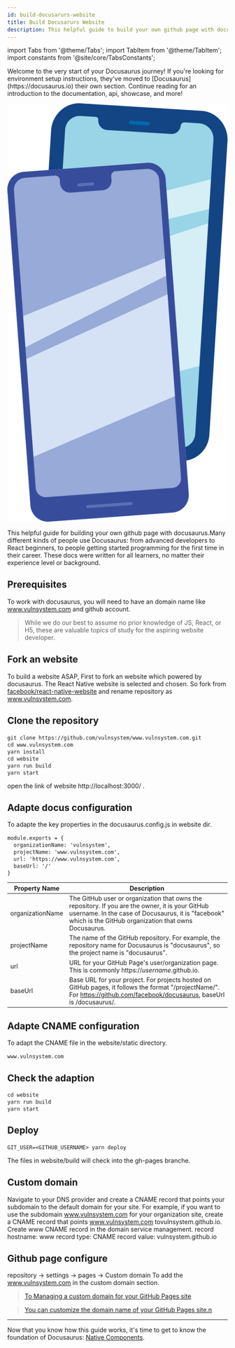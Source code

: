 ```yaml
---
id: build-docusarurs-website
title: Build Docusarurs Website
description: This helpful guide to build your own github page with docusaurus.
---
```


import Tabs from '@theme/Tabs'; import TabItem from '@theme/TabItem'; import constants from '@site/core/TabsConstants';

<div className="content-banner">
  <p>
    Welcome to the very start of your Docusaurus journey! If you're looking for environment setup instructions, they've moved to [Docusaurus](https://docusaurus.io) their own section. Continue reading for an introduction to the documentation, api, showcase, and more!
  </p>
  <img className="content-banner-img" src="/docs/assets/p_android-ios-devices.svg" alt=" " />
</div>

This helpful guide for building your own github page with docusaurus.Many different kinds of people use Docusaurus: from advanced developers to React beginners, to people getting started programming for the first time in their career. These docs were written for all learners, no matter their experience level or background.

## Prerequisites

To work with docusaurus, you will need to have an domain name like www.vulnsystem.com and github account.

> While we do our best to assume no prior knowledge of JS, React, or H5, these are valuable topics of study for the aspiring website developer.

## Fork an website

To build a website ASAP, First to fork an website which powered by docusaurus. The React Native website is selected and chosen. So fork from [facebook/react-native-website](https://github.com/facebook/react-native-website) and rename repository as www.vulnsystem.com.

## Clone the repository

```
git clone https://github.com/vulnsystem/www.vulnsystem.com.git
cd www.vulnsystem.com
yarn install
cd website
yarn run build
yarn start
```

open the link of website http://localhost:3000/ .

## Adapte docus configuration

To adapte the key properties in the docusaurus.config.js in website dir.

```
module.exports = {
  organizationName: 'vulnsystem',
  projectName: 'www.vulnsystem.com',
  url: 'https://www.vulnsystem.com',
  baseUrl: '/'
}
```

| Property Name    | Description                                                                                                                                                                                                    |
| ---------------- | -------------------------------------------------------------------------------------------------------------------------------------------------------------------------------------------------------------- |
| organizationName | The GitHub user or organization that owns the repository. If you are the owner, it is your GitHub username. In the case of Docusaurus, it is "facebook" which is the GitHub organization that owns Docusaurus. |
| projectName      | The name of the GitHub repository. For example, the repository name for Docusaurus is "docusaurus", so the project name is "docusaurus".                                                                       |
| url              | URL for your GitHub Page's user/organization page. This is commonly https://_username_.github.io.                                                                                                              |
| baseUrl          | Base URL for your project. For projects hosted on GitHub pages, it follows the format "/projectName/". For https://github.com/facebook/docusaurus, baseUrl is /docusaurus/.                                    |

## Adapte CNAME configuration

To adapt the CNAME file in the website/static directory.

```
www.vulnsystem.com
```

## Check the adaption

```
cd website
yarn run build
yarn start
```

## Deploy

```
GIT_USER=<GITHUB_USERNAME> yarn deploy
```

The files in website/build will check into the gh-pages branche.

## Custom domain

Navigate to your DNS provider and create a CNAME record that points your subdomain to the default domain for your site. For example, if you want to use the subdomain www.vulnsystem.com for your organization site, create a CNAME record that points www.vulnsystem.com tovulnsystem.github.io.
Create www CNAME record in the domain service management.
record hostname: www
record type: CNAME
record value: vulnsystem.github.io

## Github page configure

repository -> settings -> pages -> Custom domain
To add the www.vulnsystem.com in the custom domain section.

> [To Managing a custom domain for your GitHub Pages site](https://docs.github.com/en/pages/configuring-a-custom-domain-for-your-github-pages-site/managing-a-custom-domain-for-your-github-pages-site)

> [You can customize the domain name of your GitHub Pages site.n](https://docs.github.com/en/pages/configuring-a-custom-domain-for-your-github-pages-site)

---

Now that you know how this guide works, it's time to get to know the foundation of Docusaurus: [Native Components](intro-react-native-components.md).
